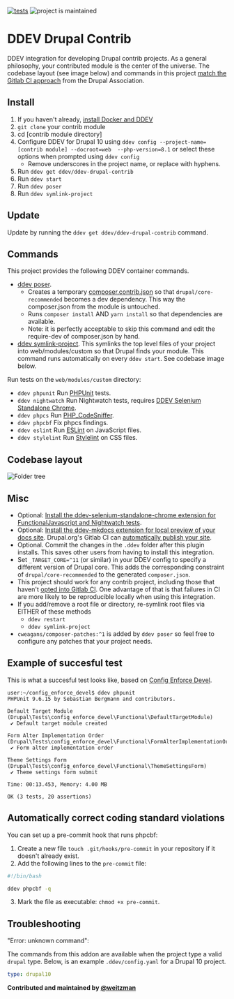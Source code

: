[![tests](https://github.com/ddev/ddev-drupal-contrib/actions/workflows/tests.yml/badge.svg)](https://github.com/ddev/ddev-drupal-contrib/actions/workflows/tests.yml) ![project is maintained](https://img.shields.io/maintenance/yes/2025.svg)

# DDEV Drupal Contrib

DDEV integration for developing Drupal contrib projects. As a general philosophy, your contributed module is the center of the universe. The codebase layout (see image below) and commands in this project [match the Gitlab CI approach](https://git.drupalcode.org/project/gitlab_templates) from the Drupal Association.


## Install

1. If you haven't already, [install Docker and DDEV](https://ddev.readthedocs.io/en/latest/users/install/)
2. `git clone` your contrib module
3. cd [contrib module directory]
4. Configure DDEV for Drupal 10 using `ddev config --project-name=[contrib module] --docroot=web  --php-version=8.1` or select these options when prompted using `ddev config`
   - Remove underscores in the project name, or replace with hyphens.
5. Run `ddev get ddev/ddev-drupal-contrib`
6. Run `ddev start`
7. Run `ddev poser`
8. Run `ddev symlink-project`

## Update

Update by running the `ddev get ddev/ddev-drupal-contrib` command.

## Commands

This project provides the following DDEV container commands.

- [ddev poser](https://github.com/ddev/ddev-drupal-contrib/blob/main/commands/web/poser).
  - Creates a temporary [composer.contrib.json](https://getcomposer.org/doc/03-cli.md#composer) so that `drupal/core-recommended` becomes a dev dependency. This way the composer.json from the module is untouched.
  - Runs `composer install` AND `yarn install` so that dependencies are available.
  - Note: it is perfectly acceptable to skip this command and edit the require-dev of composer.json by hand.
- [ddev symlink-project](https://github.com/ddev/ddev-drupal-contrib/blob/main/commands/web/symlink-project). This symlinks the top level files of your project into web/modules/custom so that Drupal finds your module. This command runs automatically on every `ddev start`. See codebase image below.

Run tests on the `web/modules/custom` directory:

- `ddev phpunit` Run [PHPUnit](https://github.com/sebastianbergmann/phpunit) tests.
- `ddev nightwatch` Run Nightwatch tests, requires [DDEV Selenium Standalone Chrome](https://github.com/ddev/ddev-selenium-standalone-chrome).
- `ddev phpcs` Run [PHP_CodeSniffer](https://github.com/PHPCSStandards/PHP_CodeSniffer).
- `ddev phpcbf` Fix phpcs findings.
- `ddev eslint` Run [ESLint](https://github.com/eslint/eslint) on JavaScript files.
- `ddev stylelint` Run [Stylelint](https://github.com/stylelint/stylelint) on CSS files.


## Codebase layout

![Folder tree](/assets/folders.png)


## Misc

- Optional: [Install the ddev-selenium-standalone-chrome extension for FunctionalJavascript and Nightwatch tests](https://github.com/ddev/ddev-selenium-standalone-chrome).
- Optional: [Install the ddev-mkdocs extension for local preview of your docs site](https://github.com/nireneko/ddev-mkdocs). Drupal.org's Gitlab CI can [automatically publish your site](https://project.pages.drupalcode.org/gitlab_templates/jobs/pages/).
- Optional. Commit the changes in the `.ddev` folder after this plugin installs. This saves other users from having to install this integration.
- Set `_TARGET_CORE=^11` (or similar) in your DDEV config to specify a different version of Drupal core. This adds the corresponding constraint of `drupal/core-recommended` to the generated `composer.json`.
- This project should work for any contrib project, including those that haven't [opted into Gitlab CI](https://www.drupal.org/project/infrastructure/issues/3261803). One advantage of that is that failures in CI are more likely to be reproducible locally when using this integration.
- If you add/remove a root file or directory, re-symlink root files via EITHER of these methods
  - `ddev restart`
  - `ddev symlink-project`
- `cweagans/composer-patches:^1` is added by `ddev poser` so feel free to configure any patches that your project needs.


## Example of succesful test

This is what a succesful test looks like, based on [Config Enforce Devel](https://www.drupal.org/project/config_enforce_devel).

```
user:~/config_enforce_devel$ ddev phpunit
PHPUnit 9.6.15 by Sebastian Bergmann and contributors.

Default Target Module (Drupal\Tests\config_enforce_devel\Functional\DefaultTargetModule)
 ✔ Default target module created

Form Alter Implementation Order (Drupal\Tests\config_enforce_devel\Functional\FormAlterImplementationOrder)
 ✔ Form alter implementation order

Theme Settings Form (Drupal\Tests\config_enforce_devel\Functional\ThemeSettingsForm)
 ✔ Theme settings form submit

Time: 00:13.453, Memory: 4.00 MB

OK (3 tests, 20 assertions)
```

## Automatically correct coding standard violations

You can set up a pre-commit hook that runs phpcbf:
1. Create a new file `touch .git/hooks/pre-commit` in your repository if it doesn't already exist.
2. Add the following lines to the `pre-commit` file:

```bash
#!/bin/bash

ddev phpcbf -q
```

3. Mark the file as executable: `chmod +x pre-commit`.


## Troubleshooting

"Error: unknown command":

The commands from this addon are available when the project type a valid `drupal` type.
Below, is an example `.ddev/config.yaml` for a Drupal 10 project.

```yaml
type: drupal10
```

**Contributed and maintained by [@weitzman](https://github.com/weitzman)**
